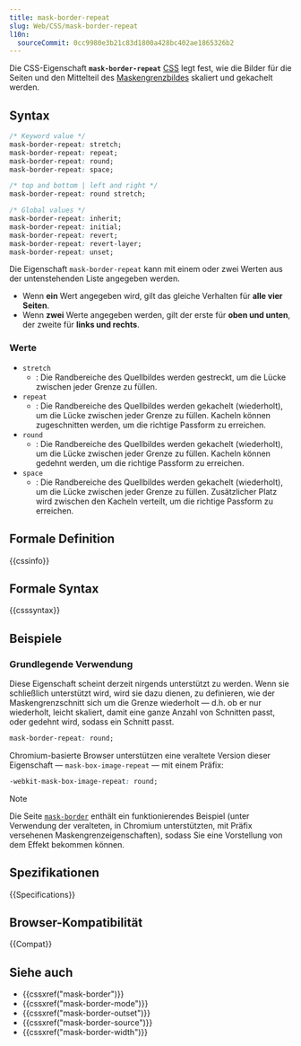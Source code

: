 ```yaml
---
title: mask-border-repeat
slug: Web/CSS/mask-border-repeat
l10n:
  sourceCommit: 0cc9980e3b21c83d1800a428bc402ae1865326b2
---
```


Die CSS-Eigenschaft **`mask-border-repeat`** [CSS](/de/docs/Web/CSS) legt fest, wie die Bilder für die Seiten und den Mittelteil des [Maskengrenzbildes](/de/docs/Web/CSS/mask-border) skaliert und gekachelt werden.

## Syntax

```css
/* Keyword value */
mask-border-repeat: stretch;
mask-border-repeat: repeat;
mask-border-repeat: round;
mask-border-repeat: space;

/* top and bottom | left and right */
mask-border-repeat: round stretch;

/* Global values */
mask-border-repeat: inherit;
mask-border-repeat: initial;
mask-border-repeat: revert;
mask-border-repeat: revert-layer;
mask-border-repeat: unset;
```

Die Eigenschaft `mask-border-repeat` kann mit einem oder zwei Werten aus der untenstehenden Liste angegeben werden.

- Wenn **ein** Wert angegeben wird, gilt das gleiche Verhalten für **alle vier Seiten**.
- Wenn **zwei** Werte angegeben werden, gilt der erste für **oben und unten**, der zweite für **links und rechts**.

### Werte

- `stretch`
  - : Die Randbereiche des Quellbildes werden gestreckt, um die Lücke zwischen jeder Grenze zu füllen.
- `repeat`
  - : Die Randbereiche des Quellbildes werden gekachelt (wiederholt), um die Lücke zwischen jeder Grenze zu füllen. Kacheln können zugeschnitten werden, um die richtige Passform zu erreichen.
- `round`
  - : Die Randbereiche des Quellbildes werden gekachelt (wiederholt), um die Lücke zwischen jeder Grenze zu füllen. Kacheln können gedehnt werden, um die richtige Passform zu erreichen.
- `space`
  - : Die Randbereiche des Quellbildes werden gekachelt (wiederholt), um die Lücke zwischen jeder Grenze zu füllen. Zusätzlicher Platz wird zwischen den Kacheln verteilt, um die richtige Passform zu erreichen.

## Formale Definition

{{cssinfo}}

## Formale Syntax

{{csssyntax}}

## Beispiele

### Grundlegende Verwendung

Diese Eigenschaft scheint derzeit nirgends unterstützt zu werden. Wenn sie schließlich unterstützt wird, wird sie dazu dienen, zu definieren, wie der Maskengrenzschnitt sich um die Grenze wiederholt — d.h. ob er nur wiederholt, leicht skaliert, damit eine ganze Anzahl von Schnitten passt, oder gedehnt wird, sodass ein Schnitt passt.

```css
mask-border-repeat: round;
```

Chromium-basierte Browser unterstützen eine veraltete Version dieser Eigenschaft — `mask-box-image-repeat` — mit einem Präfix:

```css
-webkit-mask-box-image-repeat: round;
```

> [!NOTE]
> Die Seite [`mask-border`](/de/docs/Web/CSS/mask-border) enthält ein funktionierendes Beispiel (unter Verwendung der veralteten, in Chromium unterstützten, mit Präfix versehenen Maskengrenzeigenschaften), sodass Sie eine Vorstellung von dem Effekt bekommen können.

## Spezifikationen

{{Specifications}}

## Browser-Kompatibilität

{{Compat}}

## Siehe auch

- {{cssxref("mask-border")}}
- {{cssxref("mask-border-mode")}}
- {{cssxref("mask-border-outset")}}
- {{cssxref("mask-border-source")}}
- {{cssxref("mask-border-width")}}
